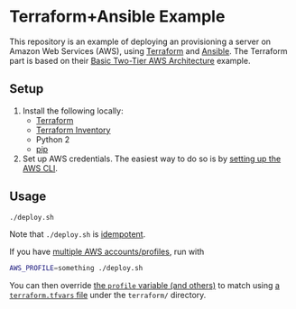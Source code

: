 # Terraform+Ansible Example

This repository is an example of deploying an provisioning a server on Amazon Web Services (AWS), using [Terraform](https://www.terraform.io/) and [Ansible](http://docs.ansible.com/ansible/). The Terraform part is based on their [Basic Two-Tier AWS Architecture](https://www.terraform.io/intro/examples/aws.html) example.

## Setup

1. Install the following locally:
    * [Terraform](https://www.terraform.io/)
    * [Terraform Inventory](https://github.com/adammck/terraform-inventory)
    * Python 2
    * [pip](https://pip.pypa.io/en/stable/installing/)
1. Set up AWS credentials. The easiest way to do so is by [setting up the AWS CLI](http://docs.aws.amazon.com/cli/latest/userguide/cli-chap-getting-set-up.html).

## Usage

```sh
./deploy.sh
```

Note that `./deploy.sh` is [idempotent](http://stackoverflow.com/questions/1077412/what-is-an-idempotent-operation).

If you have [multiple AWS accounts/profiles](http://docs.aws.amazon.com/cli/latest/userguide/cli-chap-getting-started.html#cli-multiple-profiles), run with

```sh
AWS_PROFILE=something ./deploy.sh
```

You can then override [the `profile` variable (and others)](terraform/vars.tf) to match using [a `terraform.tfvars` file](https://www.terraform.io/docs/configuration/variables.html#variable-files) under the `terraform/` directory.
